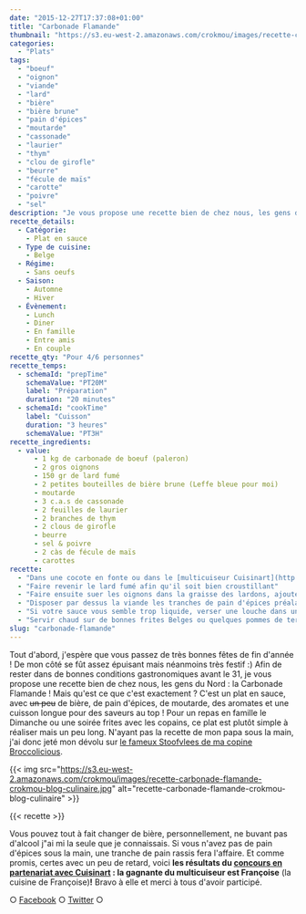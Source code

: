 ```yaml
---
date: "2015-12-27T17:37:08+01:00"
title: "Carbonade Flamande"
thumbnail: "https://s3.eu-west-2.amazonaws.com/crokmou/images/recette-carbonade-flamande-crokmou-blog-culinaire-1.jpg"
categories:
  - "Plats"
tags:
  - "boeuf"
  - "oignon"
  - "viande"
  - "lard"
  - "bière"
  - "bière brune"
  - "pain d'épices"
  - "moutarde"
  - "cassonade"
  - "laurier"
  - "thym"
  - "clou de girofle"
  - "beurre"
  - "fécule de maïs"
  - "carotte"
  - "poivre"
  - "sel"
description: "Je vous propose une recette bien de chez nous, les gens du Nord : la Carbonade Flamande ! Un plat en sauce, avec un peu de bière, de pain d'épices..."
recette_details:
  - Catégorie:
    - Plat en sauce
  - Type de cuisine:
    - Belge
  - Régime:
    - Sans oeufs
  - Saison:
    - Automne
    - Hiver
  - Évènement:
    - Lunch
    - Diner
    - En famille
    - Entre amis
    - En couple
recette_qty: "Pour 4/6 personnes"
recette_temps:
  - schemaId: "prepTime"
    schemaValue: "PT20M"
    label: "Préparation"
    duration: "20 minutes"
  - schemaId: "cookTime"
    label: "Cuisson"
    duration: "3 heures"
    schemaValue: "PT3H"
recette_ingredients:
  - value:
      - 1 kg de carbonade de boeuf (paleron)
      - 2 gros oignons
      - 150 gr de lard fumé
      - 2 petites bouteilles de bière brune (Leffe bleue pour moi)
      - moutarde
      - 3 c.a.s de cassonade
      - 2 feuilles de laurier
      - 2 branches de thym
      - 2 clous de girofle
      - beurre
      - sel & poivre
      - 2 càs de fécule de maïs
      - carottes
recette:
  - "Dans une cocote en fonte ou dans le [multicuiseur Cuisinart](http://www.crokmou.com/2015/12/test-du-multicuiseur-4-en-1-par-cuisinart), faire dorer la viande dans un peu de beurre(quelques minutes seulement). Réserver"
  - "Faire revenir le lard fumé afin qu'il soit bien croustillant"
  - "Faire ensuite suer les oignons dans la graisse des lardons, ajouter la viande, le lard, les carottes et recouvrir de bière. Ajouter les aromates (thym/laurier/girofle), les rondelles de carottes et la cassonade."
  - "Disposer par dessus la viande les tranches de pain d'épices préalablement tartinées de moutarde. Faire mijoter à feu doux minimum 2h jusqu'à ce que la viande soit tendre (la piquer pour vérifier la cuisson)"
  - "Si votre sauce vous semble trop liquide, verser une louche dans un bol, ajouter la fécule de maïs, mélanger et reverser dans la préparation. Mélanger à nouveau."
  - "Servir chaud sur de bonnes frites Belges ou quelques pommes de terre rissolées !"
slug: "carbonade-flamande"
---
```


Tout d'abord, j'espère que vous passez de très bonnes fêtes de fin d'année ! De mon côté se fût assez épuisant mais néanmoins très festif :) Afin de rester dans de bonnes conditions gastronomiques avant le 31, je vous propose une recette bien de chez nous, les gens du Nord : la Carbonade Flamande ! Mais qu'est ce que c'est exactement ? C'est un plat en sauce, avec <del>un peu</del> de bière, de pain d'épices, de moutarde, des aromates et une cuisson longue pour des saveurs au top ! Pour un repas en famille le Dimanche ou une soirée frites avec les copains, ce plat est plutôt simple à réaliser mais un peu long. N'ayant pas la recette de mon papa sous la main, j'ai donc jeté mon dévolu sur [le fameux Stoofvlees de ma copine Broccolicious](https://broccolicious.wordpress.com/2013/11/25/le-stoofvlees-national/).

{{< img src="https://s3.eu-west-2.amazonaws.com/crokmou/images/recette-carbonade-flamande-crokmou-blog-culinaire.jpg" alt="recette-carbonade-flamande-crokmou-blog-culinaire" >}}

{{< recette >}}

Vous pouvez tout à fait changer de bière, personnellement, ne buvant pas d'alcool j"ai mi la seule que je connaissais. Si vous n'avez pas de pain d'épices sous la main, une tranche de pain rassis fera l'affaire. Et comme promis, certes avec un peu de retard, voici **les résultats du [concours en partenariat avec Cuisinart](http://www.crokmou.com/2015/12/test-du-multicuiseur-4-en-1-par-cuisinart) : la gagnante du multicuiseur est Françoise** (la cuisine de Françoise)**!** Bravo à elle et merci à tous d'avoir participé.

○ [Facebook](https://www.facebook.com/crokmou.blog) ○ [Twitter](https://twitter.com/Crokmou) ○
